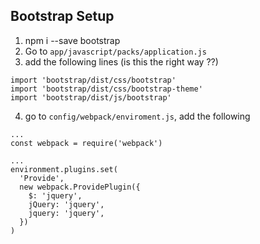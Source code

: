 ## Bootstrap Setup

1. npm i --save bootstrap
2. Go to `app/javascript/packs/application.js`
3. add the following lines (is this the right way ??)
```
import 'bootstrap/dist/css/bootstrap'
import 'bootstrap/dist/css/bootstrap-theme'
import 'bootstrap/dist/js/bootstrap'
```

4. go to `config/webpack/enviroment.js`, add the following
```
...
const webpack = require('webpack')

...
environment.plugins.set(
  'Provide',
  new webpack.ProvidePlugin({
    $: 'jquery',
    jQuery: 'jquery',
    jquery: 'jquery',
  })
)

```
